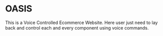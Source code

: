 # OASIS
This is a Voice Controlled Ecommerce Website.
Here user just need to lay back and control each and every component using voice commands.
